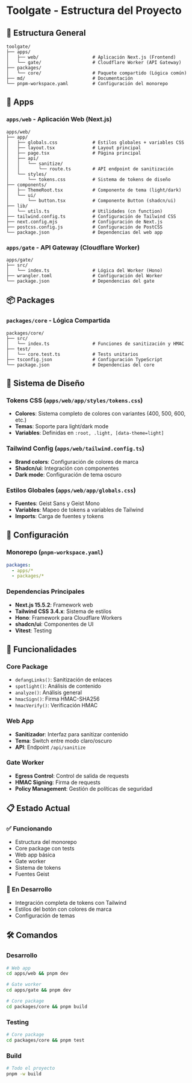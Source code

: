 # Toolgate - Estructura del Proyecto

## 📁 Estructura General
```
toolgate/
├── apps/
│   ├── web/                    # Aplicación Next.js (Frontend)
│   └── gate/                   # Cloudflare Worker (API Gateway)
├── packages/
│   └── core/                   # Paquete compartido (Lógica común)
├── md/                         # Documentación
└── pnpm-workspace.yaml         # Configuración del monorepo
```

## 🚀 Apps

### `apps/web` - Aplicación Web (Next.js)
```
apps/web/
├── app/
│   ├── globals.css             # Estilos globales + variables CSS
│   ├── layout.tsx              # Layout principal
│   ├── page.tsx                # Página principal
│   ├── api/
│   │   └── sanitize/
│   │       └── route.ts        # API endpoint de sanitización
│   └── styles/
│       └── tokens.css          # Sistema de tokens de diseño
├── components/
│   ├── ThemeRoot.tsx           # Componente de tema (light/dark)
│   └── ui/
│       └── button.tsx          # Componente Button (shadcn/ui)
├── lib/
│   └── utils.ts                # Utilidades (cn function)
├── tailwind.config.ts          # Configuración de Tailwind CSS
├── next.config.mjs             # Configuración de Next.js
├── postcss.config.js           # Configuración de PostCSS
└── package.json                # Dependencias del web app
```

### `apps/gate` - API Gateway (Cloudflare Worker)
```
apps/gate/
├── src/
│   └── index.ts                # Lógica del Worker (Hono)
├── wrangler.toml               # Configuración del Worker
└── package.json                # Dependencias del gate
```

## 📦 Packages

### `packages/core` - Lógica Compartida
```
packages/core/
├── src/
│   └── index.ts                # Funciones de sanitización y HMAC
├── test/
│   └── core.test.ts            # Tests unitarios
├── tsconfig.json               # Configuración TypeScript
└── package.json                # Dependencias del core
```

## 🎨 Sistema de Diseño

### Tokens CSS (`apps/web/app/styles/tokens.css`)
- **Colores**: Sistema completo de colores con variantes (400, 500, 600, etc.)
- **Temas**: Soporte para light/dark mode
- **Variables**: Definidas en `:root, .light, [data-theme=light]`

### Tailwind Config (`apps/web/tailwind.config.ts`)
- **Brand colors**: Configuración de colores de marca
- **Shadcn/ui**: Integración con componentes
- **Dark mode**: Configuración de tema oscuro

### Estilos Globales (`apps/web/app/globals.css`)
- **Fuentes**: Geist Sans y Geist Mono
- **Variables**: Mapeo de tokens a variables de Tailwind
- **Imports**: Carga de fuentes y tokens

## 🔧 Configuración

### Monorepo (`pnpm-workspace.yaml`)
```yaml
packages:
  - apps/*
  - packages/*
```

### Dependencias Principales
- **Next.js 15.5.2**: Framework web
- **Tailwind CSS 3.4.x**: Sistema de estilos
- **Hono**: Framework para Cloudflare Workers
- **shadcn/ui**: Componentes de UI
- **Vitest**: Testing

## 🚦 Funcionalidades

### Core Package
- `defangLinks()`: Sanitización de enlaces
- `spotlight()`: Análisis de contenido
- `analyze()`: Análisis general
- `hmacSign()`: Firma HMAC-SHA256
- `hmacVerify()`: Verificación HMAC

### Web App
- **Sanitizador**: Interfaz para sanitizar contenido
- **Tema**: Switch entre modo claro/oscuro
- **API**: Endpoint `/api/sanitize`

### Gate Worker
- **Egress Control**: Control de salida de requests
- **HMAC Signing**: Firma de requests
- **Policy Management**: Gestión de políticas de seguridad

## 📋 Estado Actual

### ✅ Funcionando
- Estructura del monorepo
- Core package con tests
- Web app básica
- Gate worker
- Sistema de tokens
- Fuentes Geist

### 🔧 En Desarrollo
- Integración completa de tokens con Tailwind
- Estilos del botón con colores de marca
- Configuración de temas

## 🛠️ Comandos

### Desarrollo
```bash
# Web app
cd apps/web && pnpm dev

# Gate worker
cd apps/gate && pnpm dev

# Core package
cd packages/core && pnpm build
```

### Testing
```bash
# Core package
cd packages/core && pnpm test
```

### Build
```bash
# Todo el proyecto
pnpm -w build
```
